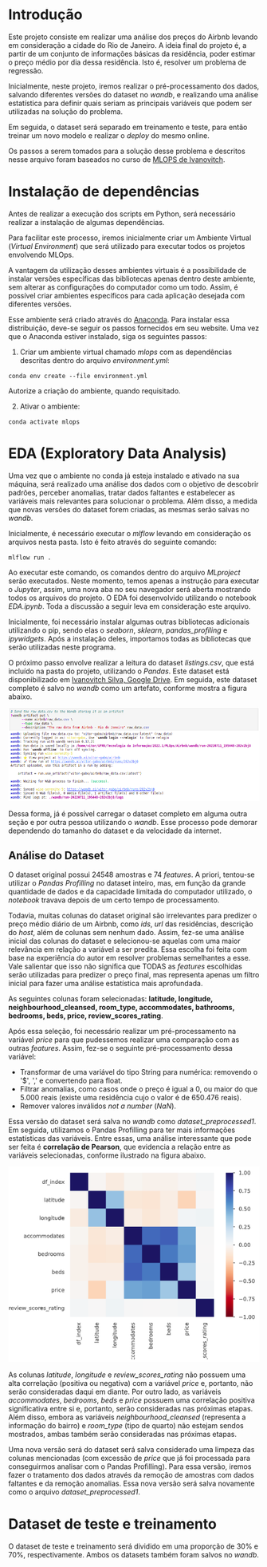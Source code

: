 # Introdução

Este projeto consiste em realizar uma análise dos preços do Airbnb levando em consideração a cidade do Rio de Janeiro. A ideia final do projeto é, a partir de um conjunto de informações básicas da residência, poder estimar o preço médio por dia dessa residência. Isto é, resolver um problema de regressão.

Inicialmente, neste projeto, iremos realizar o pré-processamento dos dados, salvando diferentes versões do dataset no *wandb*, e realizando uma análise estatística para definir quais seriam as principais variáveis que podem ser utilizadas na solução do problema.

Em seguida, o dataset será separado em treinamento e teste, para então treinar um novo modelo e realizar o *deploy* do mesmo online.

Os passos a serem tomados para a solução desse problema e descritos nesse arquivo foram baseados no curso de [MLOPS de Ivanovitch](https://github.com/ivanovitchm/mlops). 

# Instalação de dependências

Antes de realizar a execução dos scripts em Python, será necessário realizar a instalação de algumas dependências. 

Para facilitar este processo, iremos inicialmente criar um Ambiente Virtual (*Virtual Environment*) que será utilizado para executar todos os projetos envolvendo MLOps.

A vantagem da utilização desses ambientes virtuais é a possibilidade de instalar versões específicas das bibliotecas apenas dentro deste ambiente, sem alterar as configurações do computador como um todo. Assim, é possível criar ambientes específicos para cada aplicação desejada com diferentes versões.

Esse ambiente será criado através do [Anaconda](https://www.anaconda.com/products/distribution). Para instalar essa distribuição, deve-se seguir os passos fornecidos em seu website. Uma vez que o Anaconda estiver instalado, siga os seguintes passos:

1. Criar um ambiente virtual chamado *mlops* com as dependências descritas dentro do arquivo *environment.yml*:

```
conda env create --file environment.yml
```

Autorize a criação do ambiente, quando requisitado.

2. Ativar o ambiente:

```
conda activate mlops
```

# EDA (Exploratory Data Analysis)

Uma vez que o ambiente no conda já esteja instalado e ativado na sua máquina, será realizado uma análise dos dados com o objetivo de descobrir padrões, perceber anomalias, tratar dados faltantes e estabelecer as variáveis mais relevantes para solucionar o problema. Além disso, a medida que novas versões do dataset forem criadas, as mesmas serão salvas no *wandb*. 

Inicialmente, é necessário executar o *mlflow* levando em consideração os arquivos nesta pasta. Isto é feito através do seguinte comando:

```
mlflow run .
```

Ao executar este comando, os comandos dentro do arquivo *MLproject* serão executados. Neste momento, temos apenas a instrução para executar o *Jupyter*, assim, uma nova aba no seu navegador será aberta mostrando todos os arquivos do projeto. O EDA foi desenvolvido utilizando o notebook *EDA.ipynb*. Toda a discussão a seguir leva em consideração este arquivo.

Inicialmente, foi necessário instalar algumas outras bibliotecas adicionais utilizando o pip, sendo elas o *seaborn*, *sklearn*, *pandas_profiling* e *ipywidgets*. Após a instalação deles, importamos todas as bibliotecas que serão utilizadas neste programa.

O próximo passo envolve realizar a leitura do dataset *listings.csv*, que está incluído na pasta do projeto, utilizando o *Pandas*. Este dataset está disponibilizado em [Ivanovitch Silva, Google Drive](https://drive.google.com/file/d/16zF4MHEP_bBxAEWpQgVocPupTjRRAgfP/view). Em seguida, este dataset completo é salvo no *wandb* como um artefato, conforme mostra a figura abaixo.

![Figura 1: Carregando o dataset original no wandb](./figures/figure1.png)

Dessa forma, já é possível carregar o dataset completo em alguma outra seção e por outra pessoa utilizando o *wandb*. Esse processo pode demorar dependendo do tamanho do dataset e da velocidade da internet.

## Análise do Dataset

O dataset original possui 24548 amostras e 74 *features*. A priori, tentou-se utilizar o *Pandas Profilling* no dataset inteiro, mas, em função da grande quantidade de dados e da capacidade limitada do computador utilizado, o *notebook* travava depois de um certo tempo de processamento.

Todavia, muitas colunas do dataset original são irrelevantes para predizer o preço médio diário de um Airbnb, como *ids*, *url* das residências, descrição do *host*, além de colunas sem nenhum dado. Assim, fez-se uma análise inicial das colunas do dataset e selecionou-se aquelas com uma maior relevância em relação a variável a ser predita. Essa escolha foi feita com base na experiência do autor em resolver problemas semelhantes a esse. Vale salientar que isso não significa que TODAS as *features* escolhidas serão utilizadas para predizer o preço final, mas representa apenas um filtro inicial para fazer uma análise estatística mais aprofundada.

As seguintes colunas foram selecionadas: **latitude, longitude, neighbourhood_cleansed, room_type, accommodates, bathrooms, bedrooms, beds, price, review_scores_rating**.

Após essa seleção, foi necessário realizar um pré-processamento na variável *price* para que pudessemos realizar uma comparação com as outras *features*. Assim, fez-se o seguinte pré-processamento dessa variável:

* Transformar de uma variável do tipo String para numérica: removendo o '$', ',' e convertendo para float.
* Filtrar anomalias, como casos onde o preço é igual a 0, ou maior do que 5.000 reais (existe uma residência cujo o valor é de 650.476 reais).
* Remover valores inválidos *not a number* (*NaN*). 

Essa versão do dataset será salva no *wandb* como *dataset_preprocessed1*. Em seguida, utilizamos o Pandas Profilling para ter mais informações estatísticas das variáveis. Entre essas, uma análise interessante que pode ser feita é **correlação de Pearson**, que evidencia a relação entre as variáveis selecionadas, conforme ilustrado na figura abaixo. 

![Figura 2: Correlação de Pearson entre as variáveis selecionadas](./figures/figure2.png)

As colunas *latitude*, *longitude* e *review_scores_rating* não possuem uma alta correlação (positiva ou negativa) com a variável *price* e, portanto, não serão consideradas daqui em diante. Por outro lado, as variáveis *accommodates*, *bedrooms*, *beds* e *price* possuem uma correlação positiva significativa entre si e, portanto, serão consideradas nas próximas etapas. Além disso, embora as variáveis *neighbourhood_cleansed* (representa a informação do bairro) e *room_type* (tipo de quarto) não estejam sendos mostrados, ambas também serão consideradas nas próximas etapas. 

Uma nova versão será do dataset será salva considerado uma limpeza das colunas mencionadas (com excessão de *price* que já foi processada para conseguirmos analisar com o Pandas Profilling). Para essa versão, iremos fazer o tratamento dos dados através da remoção de amostras com dados faltantes e da remoção anomalias. Essa nova versão será salva novamente como o arquivo *dataset_preprocessed1*.


# Dataset de teste e treinamento 

O dataset de teste e treinamento será dividido em uma proporção de 30% e 70%, respectivamente. Ambos os datasets também foram salvos no *wandb*.

